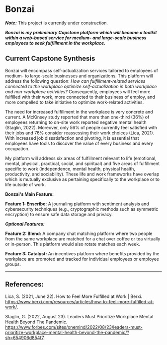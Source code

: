 # Bonzai

***Note:*** This project is currently under construction.

***Bonzai is my preliminary Capstone platform which will become a toolkit within a web-based service for medium- and large-scale business employees to seek fulfillment in the workplace.***

## Current Capstone Synthesis

Bonzai will encompass self-actualization services tailored to employees of medium- to large-scale businesses and organizations. This platform will address the following question: *How can fulfillment-related services connected to the workplace optimize self-actualization in both workplace and non-workplace activities?* Consequently, employees will feel more fulfilled with their work, more connected to their business of employ, and more compelled to take initiative to optimize work-related activities. 

The need for increased fulfillment in the workplace is very concrete and current. A McKinsey study reported that more than one-third (36%) of employees returning to on-site work reported negative mental health (Staglin, 2022). Moreover, only 56% of people currently feel satisfied with their jobs and 76% consider reassessing their work choices (Lica, 2021). With increased job dissatisfaction and pivoting, it is essential that employees have tools to discover the value of every business and every occupation.

My platform will address six areas of fulfillment relevant to life (emotional, mental, physical, practical, social, and spiritual) and five areas of fulfillment specific to work (independence, mental health, physical health, productivity, and sociability). These life and work frameworks have overlap which is mutually exclusive as pertaining specifically to the workplace or to life outside of work. 

**Bonzai's Main Feature:**

**Feature 1: Enscribe:** A journaling platform with sentiment analysis and cybersecurity techniques (e.g., cryptographic methods such as symmetric encryption) to ensure safe data storage and privacy.

***Optional Features:***

**Feature 2: Blend:** A company chat matching platform where two people from the same workplace are matched for a chat over coffee or tea virtually or in-person. This platform would also rotate matches each week.

**Feature 3: Catalyst:** An incentives platform where benefits provided by the workplace are promoted and tracked for individual employees or employee groups.

--------------------

## References:

Lica, S. (2021, June 22). How to Feel More Fulfilled at Work | Berxi. https://www.berxi.com/resources/articles/how-to-feel-more-fulfilled-at-work/.

Staglin, G. (2022, August 23). Leaders Must Prioritize Workplace Mental Health Beyond The Pandemic. https://www.forbes.com/sites/onemind/2022/08/23/leaders-must-prioritize-workplace-mental-health-beyond-the-pandemic/?sh=654906d854f7.
